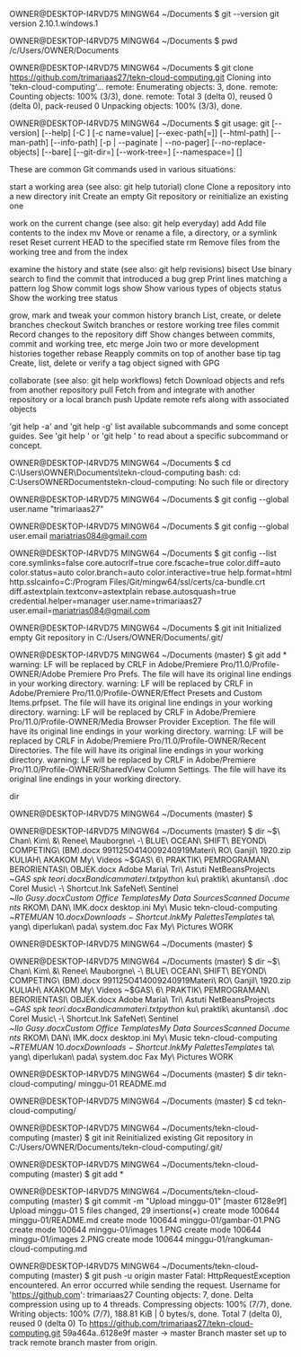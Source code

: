 OWNER@DESKTOP-I4RVD75 MINGW64 ~/Documents
$ git --version
git version 2.10.1.windows.1

OWNER@DESKTOP-I4RVD75 MINGW64 ~/Documents
$ pwd
/c/Users/OWNER/Documents

OWNER@DESKTOP-I4RVD75 MINGW64 ~/Documents
$ git clone https://github.com/trimariaas27/tekn-cloud-computing.git
Cloning into 'tekn-cloud-computing'...
remote: Enumerating objects: 3, done.
remote: Counting objects: 100% (3/3), done.
remote: Total 3 (delta 0), reused 0 (delta 0), pack-reused 0
Unpacking objects: 100% (3/3), done.

OWNER@DESKTOP-I4RVD75 MINGW64 ~/Documents
$ git
usage: git [--version] [--help] [-C <path>] [-c name=value]
           [--exec-path[=<path>]] [--html-path] [--man-path] [--info-path]
           [-p | --paginate | --no-pager] [--no-replace-objects] [--bare]
           [--git-dir=<path>] [--work-tree=<path>] [--namespace=<name>]
           <command> [<args>]

These are common Git commands used in various situations:

start a working area (see also: git help tutorial)
   clone      Clone a repository into a new directory
   init       Create an empty Git repository or reinitialize an existing one

work on the current change (see also: git help everyday)
   add        Add file contents to the index
   mv         Move or rename a file, a directory, or a symlink
   reset      Reset current HEAD to the specified state
   rm         Remove files from the working tree and from the index

examine the history and state (see also: git help revisions)
   bisect     Use binary search to find the commit that introduced a bug
   grep       Print lines matching a pattern
   log        Show commit logs
   show       Show various types of objects
   status     Show the working tree status

grow, mark and tweak your common history
   branch     List, create, or delete branches
   checkout   Switch branches or restore working tree files
   commit     Record changes to the repository
   diff       Show changes between commits, commit and working tree, etc
   merge      Join two or more development histories together
   rebase     Reapply commits on top of another base tip
   tag        Create, list, delete or verify a tag object signed with GPG

collaborate (see also: git help workflows)
   fetch      Download objects and refs from another repository
   pull       Fetch from and integrate with another repository or a local branch
   push       Update remote refs along with associated objects

'git help -a' and 'git help -g' list available subcommands and some
concept guides. See 'git help <command>' or 'git help <concept>'
to read about a specific subcommand or concept.

OWNER@DESKTOP-I4RVD75 MINGW64 ~/Documents
$ cd C:\Users\OWNER\Documents\tekn-cloud-computing
bash: cd: C:UsersOWNERDocumentstekn-cloud-computing: No such file or directory

OWNER@DESKTOP-I4RVD75 MINGW64 ~/Documents
$ git config --global user.name "trimariaas27"

OWNER@DESKTOP-I4RVD75 MINGW64 ~/Documents
$ git config --global user.email mariatrias084@gmail.com

OWNER@DESKTOP-I4RVD75 MINGW64 ~/Documents
$ git config --list
core.symlinks=false
core.autocrlf=true
core.fscache=true
color.diff=auto
color.status=auto
color.branch=auto
color.interactive=true
help.format=html
http.sslcainfo=C:/Program Files/Git/mingw64/ssl/certs/ca-bundle.crt
diff.astextplain.textconv=astextplain
rebase.autosquash=true
credential.helper=manager
user.name=trimariaas27
user.email=mariatrias084@gmail.com

OWNER@DESKTOP-I4RVD75 MINGW64 ~/Documents
$ git init
Initialized empty Git repository in C:/Users/OWNER/Documents/.git/

OWNER@DESKTOP-I4RVD75 MINGW64 ~/Documents (master)
$ git add *
warning: LF will be replaced by CRLF in Adobe/Premiere Pro/11.0/Profile-OWNER/Adobe Premiere Pro Prefs.
The file will have its original line endings in your working directory.
warning: LF will be replaced by CRLF in Adobe/Premiere Pro/11.0/Profile-OWNER/Effect Presets and Custom Items.prfpset.
The file will have its original line endings in your working directory.
warning: LF will be replaced by CRLF in Adobe/Premiere Pro/11.0/Profile-OWNER/Media Browser Provider Exception.
The file will have its original line endings in your working directory.
warning: LF will be replaced by CRLF in Adobe/Premiere Pro/11.0/Profile-OWNER/Recent Directories.
The file will have its original line endings in your working directory.
warning: LF will be replaced by CRLF in Adobe/Premiere Pro/11.0/Profile-OWNER/SharedView Column Settings.
The file will have its original line endings in your working directory.

dir



OWNER@DESKTOP-I4RVD75 MINGW64 ~/Documents (master)
$

OWNER@DESKTOP-I4RVD75 MINGW64 ~/Documents (master)
$ dir
~$\ Chan\ Kim\ &\ Renee\ Mauborgne\ -\ BLUE\ OCEAN\ SHIFT\ BEYOND\ COMPETING\ (BM).docx  991125O414009240919Materi\ RO\ Ganjil\ 1920.zip  KULIAH\ AKAKOM          My\ Videos
~$GAS\ 6\ PRAKTIK\ PEMROGRAMAN\ BERORIENTASI\ OBJEK.docx                                 Adobe                                            Maria\ Tri\ Astuti      NetBeansProjects
~$GAS\ spk\ teori.docx                                                                   Bandicam                                         materi.txt              python
~$ku\ praktik\ akuntansi\ .doc                                                           Corel                                            Music\ -\ Shortcut.lnk  SafeNet\ Sentinel
~$llo\ Gusy.docx                                                                         Custom\ Office\ Templates                        My\ Data\ Sources       Scanned\ Documents
~$RKOM\ DAN\ IMK.docx                                                                    desktop.ini                                      My\ Music               tekn-cloud-computing
~$RTEMUAN\ 10.docx                                                                       Downloads\ -\ Shortcut.lnk                       My\ Palettes            Templates
~$ta\ yang\ diperlukan\ pada\ system.doc                                                 Fax                                              My\ Pictures            WORK

OWNER@DESKTOP-I4RVD75 MINGW64 ~/Documents (master)
$


OWNER@DESKTOP-I4RVD75 MINGW64 ~/Documents (master)
$ dir
~$\ Chan\ Kim\ &\ Renee\ Mauborgne\ -\ BLUE\ OCEAN\ SHIFT\ BEYOND\ COMPETING\ (BM).docx  991125O414009240919Materi\ RO\ Ganjil\ 1920.zip  KULIAH\ AKAKOM          My\ Videos
~$GAS\ 6\ PRAKTIK\ PEMROGRAMAN\ BERORIENTASI\ OBJEK.docx                                 Adobe                                            Maria\ Tri\ Astuti      NetBeansProjects
~$GAS\ spk\ teori.docx                                                                   Bandicam                                         materi.txt              python
~$ku\ praktik\ akuntansi\ .doc                                                           Corel                                            Music\ -\ Shortcut.lnk  SafeNet\ Sentinel
~$llo\ Gusy.docx                                                                         Custom\ Office\ Templates                        My\ Data\ Sources       Scanned\ Documents
~$RKOM\ DAN\ IMK.docx                                                                    desktop.ini                                      My\ Music               tekn-cloud-computing
~$RTEMUAN\ 10.docx                                                                       Downloads\ -\ Shortcut.lnk                       My\ Palettes            Templates
~$ta\ yang\ diperlukan\ pada\ system.doc                                                 Fax                                              My\ Pictures            WORK

OWNER@DESKTOP-I4RVD75 MINGW64 ~/Documents (master)
$ dir tekn-cloud-computing/
minggu-01  README.md

OWNER@DESKTOP-I4RVD75 MINGW64 ~/Documents (master)
$ cd tekn-cloud-computing/

OWNER@DESKTOP-I4RVD75 MINGW64 ~/Documents/tekn-cloud-computing (master)
$ git init
Reinitialized existing Git repository in C:/Users/OWNER/Documents/tekn-cloud-computing/.git/

OWNER@DESKTOP-I4RVD75 MINGW64 ~/Documents/tekn-cloud-computing (master)
$ git add *

OWNER@DESKTOP-I4RVD75 MINGW64 ~/Documents/tekn-cloud-computing (master)
$ git commit -m "Upload minggu-01"
[master 6128e9f] Upload minggu-01
 5 files changed, 29 insertions(+)
 create mode 100644 minggu-01/README.md
 create mode 100644 minggu-01/gambar-01.PNG
 create mode 100644 minggu-01/images 1.PNG
 create mode 100644 minggu-01/images 2.PNG
 create mode 100644 minggu-01/rangkuman-cloud-computing.md

OWNER@DESKTOP-I4RVD75 MINGW64 ~/Documents/tekn-cloud-computing (master)
$ git push -u origin master
Fatal: HttpRequestException encountered.
   An error occurred while sending the request.
Username for 'https://github.com': trimariaas27
Counting objects: 7, done.
Delta compression using up to 4 threads.
Compressing objects: 100% (7/7), done.
Writing objects: 100% (7/7), 188.81 KiB | 0 bytes/s, done.
Total 7 (delta 0), reused 0 (delta 0)
To https://github.com/trimariaas27/tekn-cloud-computing.git
   59a464a..6128e9f  master -> master
Branch master set up to track remote branch master from origin.
